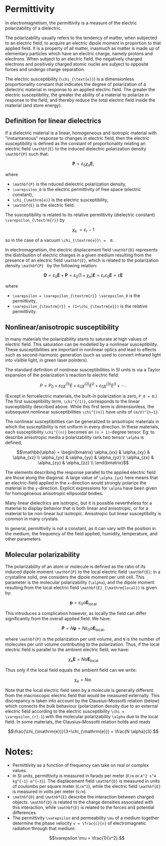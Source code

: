 # Permittivity

In electromagnetism, the permittivity is a measure of the electric polarizability of a dielectric.

The polarizability usually refers to the tendency of matter, when subjected to an electric field, to acquire an electric dipole moment in proportion to that applied field. It is a property of all matter, inasmuch as matter is made up of elementary particles which have an electric charge, namely protons and electrons. When subject to an electric field, the negatively charged electrons and positively charged atomic nuclei are subject to opposite forces and undergo charge separation.

The electric susceptibility (``\chi_{\text{e}}``) is a dimensionless proportionality constant that indicates the degree of polarization of a dielectric material in response to an applied electric field. The greater the electric susceptibility, the greater the ability of a material to polarize in response to the field, and thereby reduce the total electric field inside the material (and store energy).

## Definition for linear dielectrics

If a dielectric material is a linear, homogeneous and isotropic material with "instantaneous" response to changes in electric field, then the electric susceptibility is defined as the constant of proportionality relating an electric field ``\mathbf{E}`` to the induced dielectric polarization density ``\mathbf{P}`` such that:
```math
\mathbf{P} = \varepsilon_0 \chi_{\mathrm{e}} \mathbf{E},
```

where
- ``\mathbf{P}`` is the nduced dielectric polarization density,
- ``\varepsilon_0`` is the electric permittivity of free space (electric constant),
- ``\chi_{\mathrm{e}}`` is the electric susceptibility,
- ``\mathbf{E}`` is the electric field.


The susceptibility is related to its relative permittivity (dielectric constant) ``\varepsilon_{\textrm{r}}`` by
```math
\chi_{\text{e}}\ = \varepsilon_{\textrm{r}} - 1
```

so in the case of a vacuum ``\chi_{\textrm{e}}\ =  0``.


In electromagnetism, the electric displacement field ``\mathbf{D}`` represents the distribution of electric charges in a given medium resulting from the presence of an electric field ``\mathbf{E}``, which is related to the polarization density ``\mathbf{P} `` by the following relation:
```math
\mathbf{D} = \varepsilon_0\mathbf{E} + \mathbf{P} = \varepsilon_0 (1 + \chi_{\textrm{e}}) \mathbf{E} = \varepsilon_{\textrm{r}} \varepsilon_0 \mathbf{E} = \varepsilon\mathbf{E}
```

where
- ``\varepsilon = \varepsilon_{\textrm{r}} \varepsilon_0`` is the permittivity,
- ``\varepsilon_{\textrm{r}} = (1+\chi_{\textrm{e}})``  is the relative permittivity.

## Nonlinear/anisotropic susceptibility

In many materials the polarizability starts to saturate at high values of electric field. This saturation can be modelled by a nonlinear susceptibility. These susceptibilities are important in nonlinear optics and lead to effects such as second-harmonic generation (such as used to convert infrared light into visible light, in green laser pointers).

The standard definition of nonlinear susceptibilities in SI units is via a Taylor expansion of the polarization's reaction to electric field:
```math
 P = P_0 + \varepsilon_0 \chi^{(1)} E + \varepsilon_0 \chi^{(2)} E^2 + \varepsilon_0 \chi^{(3)} E^3 + \cdots.
```

(Except in ferroelectric materials, the built-in polarization is zero, ``P_0 = 0``.)
The first susceptibility term, ``\chi^{(1)}``, corresponds to the linear susceptibility described above. While this first term is dimensionless, the subsequent nonlinear susceptibilities ``\chi^{(n)}`` have units of ``(m/V)^{n−1}``.

The nonlinear susceptibilities can be generalized to anisotropic materials in which the susceptibility is not uniform in every direction.
In these materials, each susceptibility ``\chi^{(n)}`` becomes an ``(n + 1)``-degree tensor.
Eg: to describe anisotropic media a polarizability rank two tensor ``\alpha`` is defined,
```math
\mathbb{\alpha} =
\begin{bmatrix}
\alpha_{xx} & \alpha_{xy} & \alpha_{xz} \\
\alpha_{yx} & \alpha_{yy} & \alpha_{yz} \\
\alpha_{zx} & \alpha_{zy} & \alpha_{zz} \\
\end{bmatrix}
```
The elements describing the response parallel to the applied electric field are those along the diagonal. A large value of ``\alpha_{yx}`` here means that an electric-field applied in the ``x``-direction would strongly polarize the material in the ``y``-direction. Explicit expressions for ``\alpha`` have been given for homogeneous anisotropic ellipsoidal bodies.

Many linear dielectrics are isotropic, but it is possible nevertheless for a material to display behavior that is both linear and anisotropic, or for a material to be non-linear but isotropic.
Anisotropic but linear susceptibility is common in many crystals.

In general, permittivity is not a constant, as it can vary with the position in the medium, the frequency of the field applied, humidity, temperature, and other parameters.

## Molecular polarizability

The polarizability of an atom or molecule is defined as the ratio of its induced dipole moment ``\mathbf{P}`` to the local electric field ``\mathbf{E}``; in a crystalline solid, one considers the dipole moment per unit cell.
This parameter is the molecular polarizability (``\alpha``), and the dipole moment resulting from the local electric field ``\mathbf{E}_{\mathrm{local}}`` is given by:
```math
\mathbf{p} = \varepsilon_0\alpha \mathbf{E_{\mathrm{local}}}
```

This introduces a complication however, as locally the field can differ significantly from the overall applied field. We have:
```math
\mathbf{P} = N \mathbf{p} = N \varepsilon_0 \alpha \mathbf{E}_\mathrm{local},
```

where ``\mathbf{P}`` is the polarization per unit volume, and ``N`` is the number of molecules per unit volume contributing to the polarization. Thus, if the local electric field is parallel to the ambient electric field, we have:
```math
\chi_{\mathrm{e}} \mathbf{E} = N \alpha \mathbf{E}_{\mathrm{local}}
```

Thus only if the local field equals the ambient field can we write:
```math
\chi_{\mathrm{e}} =  N \alpha.
```


Note that the local electric field seen by a molecule is generally different from the macroscopic electric field that would be measured externally.
This discrepancy is taken into account by the Clausius–Mossotti relation (below) which connects the bulk behaviour (polarization density due to an external electric field according to the electric susceptibility ``\chi = \varepsilon_{r}-1``) with the molecular polarizability ``\alpha`` due to the local field. In some materials, the Clausius–Mossotti relation holds and reads
```math
\frac{\chi_{\mathrm{e}}}{3+\chi_{\mathrm{e}}} =  \frac{N \alpha}{3}.
```


# Notes:

- Permittivity as a function of frequency can take on real or complex values.
- In SI units, permittivity is measured in farads per meter (``F/m`` or ``A^2 s^4 kg^{−1} m^{−3}``). The displacement field ``\mathbf{D}`` is measured in units of coulombs per square meter (``C/m^2``), while the electric field ``\mathbf{E}`` is measured in volts per meter (``V/m``).
- ``\mathbf{D}`` and ``\mathbf{E}`` describe the interaction between charged objects. ``\mathbf{D}`` is related to the charge densities associated with this interaction, while ``\mathbf{E}`` is related to the forces and potential differences.
- The permittivity ``\varepsilon`` and permeability ``\mu`` of a medium together determine the phase velocity ``v = \frac{c}{n}`` of electromagnetic radiation through that medium:
  ```math
  \varepsilon \mu = \frac{1}{v^2}.
  ```
